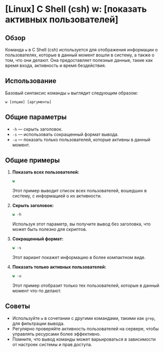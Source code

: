 # [Linux] C Shell (csh) w: [показать активных пользователей]

## Обзор
Команда `w` в C Shell (csh) используется для отображения информации о пользователях, которые в данный момент вошли в систему, а также о том, что они делают. Она предоставляет полезные данные, такие как время входа, активность и время бездействия.

## Использование
Базовый синтаксис команды `w` выглядит следующим образом:

```
w [опции] [аргументы]
```

## Общие параметры
- `-h` — скрыть заголовок.
- `-s` — использовать сокращенный формат вывода.
- `-u` — показать только пользователей, которые активны в данный момент.

## Общие примеры
1. **Показать всех пользователей:**
   ```csh
   w
   ```
   Этот пример выводит список всех пользователей, вошедших в систему, с информацией о их активности.

2. **Скрыть заголовок:**
   ```csh
   w -h
   ```
   Используя этот параметр, вы получите вывод без заголовка, что может быть полезно для скриптов.

3. **Сокращенный формат:**
   ```csh
   w -s
   ```
   Этот вариант покажет информацию в более компактном виде.

4. **Показать только активных пользователей:**
   ```csh
   w -u
   ```
   Этот пример отобразит только тех пользователей, которые в данный момент что-то делают.

## Советы
- Используйте `w` в сочетании с другими командами, такими как `grep`, для фильтрации вывода.
- Регулярно проверяйте активность пользователей на сервере, чтобы управлять ресурсами более эффективно.
- Помните, что вывод команды может варьироваться в зависимости от настроек системы и прав доступа.